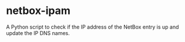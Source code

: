 # netbox-ipam
A Python script to check if the IP address of the NetBox entry is up and update the IP DNS names.
